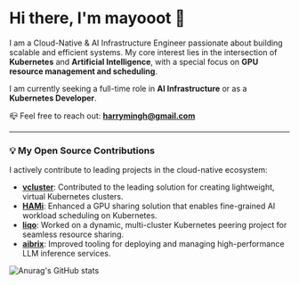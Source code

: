 # Hi there, I'm mayooot 👋

I am a Cloud-Native & AI Infrastructure Engineer passionate about building scalable and efficient systems. My core interest lies in the intersection of **Kubernetes** and **Artificial Intelligence**, with a special focus on **GPU resource management and scheduling**.

I am currently seeking a full-time role in **AI Infrastructure** or as a **Kubernetes Developer**. 

📪 Feel free to reach out: **harrymingh@gmail.com**

---

### 💡 My Open Source Contributions

I actively contribute to leading projects in the cloud-native ecosystem:

*   **[vcluster](https://github.com/loft-sh/vcluster/pulls?q=is%3Apr+author%3Amayooot+)**: Contributed to the leading solution for creating lightweight, virtual Kubernetes clusters.
*   **[HAMi](https://github.com/Project-HAMi/HAMi/pulls?q=is%3Apr+author%3Amayooot+)**: Enhanced a GPU sharing solution that enables fine-grained AI workload scheduling on Kubernetes.
*   **[liqo](https://github.com/liqotech/liqo/pulls?q=is%3Apr+author%3Amayooot+)**: Worked on a dynamic, multi-cluster Kubernetes peering project for seamless resource sharing.
*   **[aibrix](https://github.com/vllm-project/aibrix/pulls?q=is%3Apr+author%3Amayooot+)**: Improved tooling for deploying and managing high-performance LLM inference services.

<!-- 
    这是你的 GitHub 统计卡片，可以保留，它能直观展示你的活跃度 
-->
![Anurag's GitHub stats](https://github-readme-stats.vercel.app/api?username=mayooot&show_icons=true&theme=transparent)
